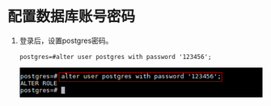 # 配置数据库账号密码<a name="ZH-CN_TOPIC_0230050752"></a>

1.  登录后，设置postgres密码。

    ```
    postgres=#alter user postgres with password '123456';
    ```

    ![](figures/zh-cn_image_0230050789.png)


